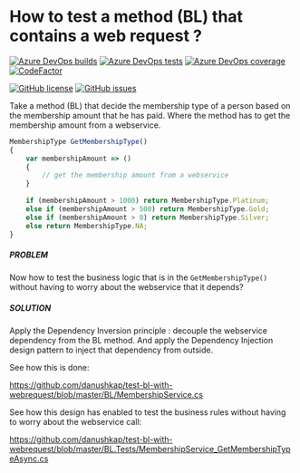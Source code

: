 # How to test a method (BL) that contains a web request ?

[![Azure DevOps builds](https://img.shields.io/azure-devops/build/danushkap/unit-test-bl-with-webrequest/1?logo=azure-pipelines)](https://dev.azure.com/danushkap/unit-test-bl-with-webrequest/_build/latest?definitionId=1) [![Azure DevOps tests](https://img.shields.io/azure-devops/tests/danushkap/unit-test-bl-with-webrequest/1?logo=azure-pipelines)](https://dev.azure.com/danushkap/unit-test-bl-with-webrequest/_build/latest?definitionId=1) [![Azure DevOps coverage](https://img.shields.io/azure-devops/coverage/danushkap/unit-test-bl-with-webrequest/1?logo=azure-pipelines)](https://dev.azure.com/danushkap/unit-test-bl-with-webrequest/_build/latest?definitionId=1) [![CodeFactor](https://img.shields.io/codefactor/grade/github/danushkap/test-bl-with-webrequest?style=flat&logo=codefactor&logoColor=whitesmoke)](https://www.codefactor.io/repository/github/danushkap/test-bl-with-webrequest)

[![GitHub license](https://img.shields.io/github/license/danushkap/test-bl-with-webrequest?style=flat&logo=github)](https://github.com/danushkap/test-bl-with-webrequest/blob/master/LICENSE) [![GitHub issues](https://img.shields.io/github/issues/danushkap/test-bl-with-webrequest?style=flat&logo=github)](https://github.com/danushkap/test-bl-with-webrequest/issues)

Take a method (BL) that decide the membership type of a person based on the membership amount that he has paid. Where the method has to get the membership amount from a webservice.


```javascript
MembershipType GetMembershipType()
{
    var membershipAmount => () 
    {
        // get the membership amount from a webservice
    }
    
    if (membershipAmount > 1000) return MembershipType.Platinum;
    else if (membershipAmount > 500) return MembershipType.Gold;
    else if (membershipAmount > 0) return MembershipType.Silver;
    else return MembershipType.NA;
}
```

##### PROBLEM

Now how to test the business logic that is in the `GetMembershipType()` without having to worry about the webservice that it depends?

##### SOLUTION

Apply the Dependency Inversion principle : decouple the webservice dependency from the BL method. 
And apply the Dependency Injection design pattern to inject that dependency from outside.

See how this is done:

https://github.com/danushkap/test-bl-with-webrequest/blob/master/BL/MembershipService.cs

See how this design has enabled to test the business rules without having to worry about the webservice call:

https://github.com/danushkap/test-bl-with-webrequest/blob/master/BL.Tests/MembershipService_GetMembershipTypeAsync.cs
